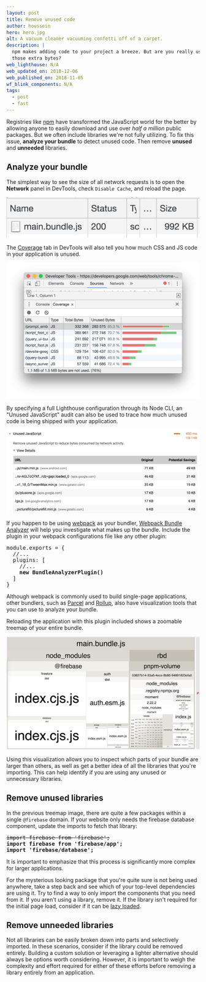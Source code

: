 ```yaml
---
layout: post
title: Remove unused code
author: houssein
hero: hero.jpg
alt: A vacuum cleaner vacuuming confetti off of a carpet.
description: |
  npm makes adding code to your project a breeze. But are you really using all
  those extra bytes?
web_lighthouse: N/A
web_updated_on: 2018-12-06
web_published_on: 2018-11-05
wf_blink_components: N/A
tags:
  - post
  - fast
---
```


Registries like [npm](https://docs.npmjs.com/getting-started/what-is-npm) have
transformed the JavaScript world for the better by allowing anyone to easily
download and use over _half a million_ public packages. But we often include
libraries we're not fully utilizing. To fix this issue, **analyze your bundle**
to detect unused code. Then remove **unused** and **unneeded** libraries. 

## Analyze your bundle

The simplest way to see the size of all network requests is to open the
**Network** panel in DevTools, check `Disable Cache`, and reload the page.

<img class="screenshot" src="./bundle.png" alt="Network panel with bundle request">

The [Coverage](https://developers.google.com/web/updates/2017/04/devtools-release-notes#coverage)
tab in DevTools will also tell you how much CSS and JS code in your application
is unused.

![Code Coverage in DevTools](./devtools-sources.png)

By specifying a full Lighthouse configuration through its Node CLI, an "Unused
JavaScript" audit can also be used to trace how much unused code is being
shipped with your application.

<img class="screenshot" src="./unused-js.png" alt="Lighthouse Unused JS Audit">

If you happen to be using [webpack](https://webpack.js.org/) as your bundler,
[Webpack Bundle Analyzer](https://github.com/webpack-contrib/webpack-bundle-analyzer)
will help you investigate what makes up the bundle. Include the plugin in your
webpack configurations file like any other plugin: 

<pre class="prettyprint">
module.exports = {
  //...
  plugins: [
    //...
    <strong>new BundleAnalyzerPlugin()</strong>
  ]
}
</pre>

Although webpack is commonly used to build single-page applications, other
bundlers, such as [Parcel](https://parceljs.org/) and
[Rollup](https://rollupjs.org/guide/en), also have visualization tools that you
can use to analyze your bundle. 

Reloading the application with this plugin included shows a zoomable treemap of
your entire bundle.

![Webpack Bundle Analyzer](./bundle-view.png)

Using this visualization allows you to inspect which parts of your bundle are
larger than others, as well as get a better idea of all the libraries that
you're importing. This can help identify if you are using any unused or
unnecessary libraries.

## Remove unused libraries

In the previous treemap image, there are quite a few packages within a single
`@firebase` domain. If your website only needs the firebase database component,
update the imports to fetch that library: 

<pre class="prettyprint">
<s>import firebase from 'firebase';</s>
<strong>import firebase from 'firebase/app';</strong>
<strong>import 'firebase/database';</strong>
</pre>

It is important to emphasize that this process is significantly more complex for
larger applications. 

For the mysterious looking package that you're quite sure is not being used
anywhere, take a step back and see which of your top-level dependencies are
using it. Try to find a way to only import the components that you need from it.
If you aren't using a library, remove it.  If the library isn't required for the
initial page load, consider if it can be [lazy loaded](/fast/reduce-javascript-payloads-with-code-splitting).

## Remove unneeded libraries

Not all libraries can be easily broken down into parts and selectively imported.
In these scenarios, consider if the library could be removed entirely. Building
a custom solution or leveraging a lighter alternative should always be options
worth considering. However, it is important to weigh the complexity and effort
required for either of these efforts before removing a library entirely from an
application.
